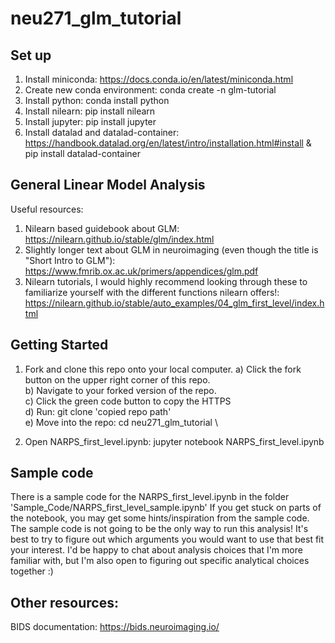 # neu271_glm_tutorial

## Set up
1. Install miniconda: https://docs.conda.io/en/latest/miniconda.html
2. Create new conda environment: conda create -n glm-tutorial
3. Install python: conda install python
4. Install nilearn: pip install nilearn
5. Install jupyter: pip install jupyter
6. Install datalad and datalad-container: https://handbook.datalad.org/en/latest/intro/installation.html#install & pip install datalad-container

## General Linear Model Analysis
Useful resources:
1. Nilearn based guidebook about GLM: https://nilearn.github.io/stable/glm/index.html
2. Slightly longer text about GLM in neuroimaging (even though the title is "Short Intro to GLM"): https://www.fmrib.ox.ac.uk/primers/appendices/glm.pdf
3. Nilearn tutorials, I would highly recommend looking through these to familiarize yourself with the different functions nilearn offers!: https://nilearn.github.io/stable/auto_examples/04_glm_first_level/index.html

## Getting Started
1. Fork and clone this repo onto your local computer.
    a) Click the fork button on the upper right corner of this repo. \
    b) Navigate to your forked version of the repo. \
    c) Click the green code button to copy the HTTPS \
    d) Run: git clone 'copied repo path' \
    e) Move into the repo: cd neu271_glm_tutorial \

2. Open NARPS_first_level.ipynb: jupyter notebook NARPS_first_level.ipynb

## Sample code
There is a sample code for the NARPS_first_level.ipynb in the folder 'Sample_Code/NARPS_first_level_sample.ipynb'
If you get stuck on parts of the notebook, you may get some hints/inspiration from the sample code. 
The sample code is not going to be the only way to run this analysis! It's best to try to figure out which arguments you would want to use that best fit your interest. I'd be happy to chat about analysis choices that I'm more familiar with, but I'm also open to figuring out specific analytical choices together :) 

## Other resources:
BIDS documentation: https://bids.neuroimaging.io/
